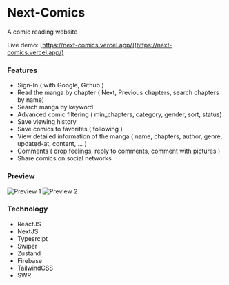# Next-Comics

A comic reading website

Live demo: [https://next-comics.vercel.app/](https://next-comics.vercel.app/)

### Features

- Sign-In ( with Google, Github )
- Read the manga by chapter ( Next, Previous chapters, search chapters by name)
- Search manga by keyword
- Advanced comic filtering ( min_chapters, category, gender, sort, status)
- Save viewing history
- Save comics to favorites ( following )
- View detailed information of the manga ( name, chapters, author, genre, updated-at, content, ... )
- Comments ( drop feelings, reply to comments, comment with pictures )
- Share comics on social networks

### Preview

![Preview 1](https://scontent-hkg4-1.xx.fbcdn.net/v/t1.15752-9/290717828_1072115733435959_6212475330637442786_n.png?_nc_cat=105&ccb=1-7&_nc_sid=ae9488&_nc_ohc=pECgeCJ4hPEAX_X24zO&_nc_ht=scontent-hkg4-1.xx&oh=03_AVJtqEHBzoZv2ZVUFHbrXrbQJLFnJ4rS3_ZNHOVWd-6q-g&oe=62EE84BB)
![Preview 2](https://scontent.fsgn13-4.fna.fbcdn.net/v/t1.15752-9/292155175_744588473629747_7479166772990652096_n.png?_nc_cat=107&ccb=1-7&_nc_sid=ae9488&_nc_ohc=M3wTGkW36YQAX8sD2IK&_nc_ht=scontent.fsgn13-4.fna&oh=03_AVLLWwdANLNT_RyWxITfoM4nWGg3QEVyIwPpHssTZ576Og&oe=62EDA8CF)

### Technology

- ReactJS
- NextJS
- Typesrcipt
- Swiper
- Zustand
- Firebase
- TailwindCSS
- SWR
